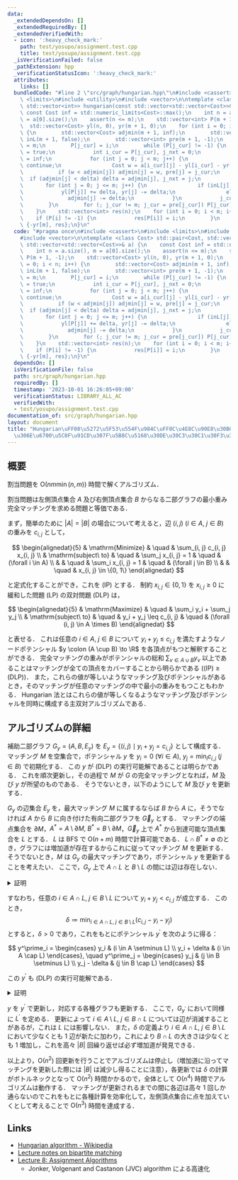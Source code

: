 ```yaml
---
data:
  _extendedDependsOn: []
  _extendedRequiredBy: []
  _extendedVerifiedWith:
  - icon: ':heavy_check_mark:'
    path: test/yosupo/assignment.test.cpp
    title: test/yosupo/assignment.test.cpp
  _isVerificationFailed: false
  _pathExtension: hpp
  _verificationStatusIcon: ':heavy_check_mark:'
  attributes:
    links: []
  bundledCode: "#line 2 \"src/graph/hungarian.hpp\"\n#include <cassert>\n#include\
    \ <limits>\n#include <utility>\n#include <vector>\n\ntemplate <class Cost> std::pair<Cost,\
    \ std::vector<int>> hungarian(const std::vector<std::vector<Cost>>& a) {\n   \
    \ const Cost inf = std::numeric_limits<Cost>::max();\n    int n = a.size(), m\
    \ = a[0].size();\n    assert(n <= m);\n    std::vector<int> P(m + 1, -1);\n  \
    \  std::vector<Cost> yl(n, 0), yr(m + 1, 0);\n    for (int i = 0; i < n; i++)\
    \ {\n        std::vector<Cost> adjmin(m + 1, inf);\n        std::vector<bool>\
    \ inL(m + 1, false);\n        std::vector<int> pre(m + 1, -1);\n        int j_cur\
    \ = m;\n        P[j_cur] = i;\n        while (P[j_cur] != -1) {\n            inL[j_cur]\
    \ = true;\n            int i_cur = P[j_cur], j_nxt = 0;\n            Cost delta\
    \ = inf;\n            for (int j = 0; j < m; j++) {\n                if (inL[j])\
    \ continue;\n                Cost w = a[i_cur][j] - yl[i_cur] - yr[j];\n     \
    \           if (w < adjmin[j]) adjmin[j] = w, pre[j] = j_cur;\n              \
    \  if (adjmin[j] < delta) delta = adjmin[j], j_nxt = j;\n            }\n     \
    \       for (int j = 0; j <= m; j++) {\n                if (inL[j])\n        \
    \            yl[P[j]] += delta, yr[j] -= delta;\n                else\n      \
    \              adjmin[j] -= delta;\n            }\n            j_cur = j_nxt;\n\
    \        }\n        for (; j_cur != m; j_cur = pre[j_cur]) P[j_cur] = P[pre[j_cur]];\n\
    \    }\n    std::vector<int> res(n);\n    for (int i = 0; i < m; i++) {\n    \
    \    if (P[i] != -1) {\n            res[P[i]] = i;\n        }\n    }\n    return\
    \ {-yr[m], res};\n}\n"
  code: "#pragma once\n#include <cassert>\n#include <limits>\n#include <utility>\n\
    #include <vector>\n\ntemplate <class Cost> std::pair<Cost, std::vector<int>> hungarian(const\
    \ std::vector<std::vector<Cost>>& a) {\n    const Cost inf = std::numeric_limits<Cost>::max();\n\
    \    int n = a.size(), m = a[0].size();\n    assert(n <= m);\n    std::vector<int>\
    \ P(m + 1, -1);\n    std::vector<Cost> yl(n, 0), yr(m + 1, 0);\n    for (int i\
    \ = 0; i < n; i++) {\n        std::vector<Cost> adjmin(m + 1, inf);\n        std::vector<bool>\
    \ inL(m + 1, false);\n        std::vector<int> pre(m + 1, -1);\n        int j_cur\
    \ = m;\n        P[j_cur] = i;\n        while (P[j_cur] != -1) {\n            inL[j_cur]\
    \ = true;\n            int i_cur = P[j_cur], j_nxt = 0;\n            Cost delta\
    \ = inf;\n            for (int j = 0; j < m; j++) {\n                if (inL[j])\
    \ continue;\n                Cost w = a[i_cur][j] - yl[i_cur] - yr[j];\n     \
    \           if (w < adjmin[j]) adjmin[j] = w, pre[j] = j_cur;\n              \
    \  if (adjmin[j] < delta) delta = adjmin[j], j_nxt = j;\n            }\n     \
    \       for (int j = 0; j <= m; j++) {\n                if (inL[j])\n        \
    \            yl[P[j]] += delta, yr[j] -= delta;\n                else\n      \
    \              adjmin[j] -= delta;\n            }\n            j_cur = j_nxt;\n\
    \        }\n        for (; j_cur != m; j_cur = pre[j_cur]) P[j_cur] = P[pre[j_cur]];\n\
    \    }\n    std::vector<int> res(n);\n    for (int i = 0; i < m; i++) {\n    \
    \    if (P[i] != -1) {\n            res[P[i]] = i;\n        }\n    }\n    return\
    \ {-yr[m], res};\n}\n"
  dependsOn: []
  isVerificationFile: false
  path: src/graph/hungarian.hpp
  requiredBy: []
  timestamp: '2023-10-01 16:26:05+09:00'
  verificationStatus: LIBRARY_ALL_AC
  verifiedWith:
  - test/yosupo/assignment.test.cpp
documentation_of: src/graph/hungarian.hpp
layout: document
title: "Hungarian\uFF08\u5272\u5F53\u554F\u984C\uFF0C\u4E8C\u90E8\u30B0\u30E9\u30D5\
  \u306E\u6700\u5C0F\u91CD\u307F\u5B8C\u5168\u30DE\u30C3\u30C1\u30F3\u30B0\uFF09"
---
```


## 概要
割当問題を $\mathrm{O}(n m \min(n, m))$ 時間で解くアルゴリズム．

割当問題は左側頂点集合 $A$ 及び右側頂点集合 $B$ からなる二部グラフの最小重み完全マッチングを求める問題と等価である．

まず，簡単のために $|A| = |B|$ の場合について考えると，辺 $(i, j)\ (i \in A,\ j \in B)$ の重みを $c_{i, j}$ として，

$$
\begin{alignedat}{5}
    & \mathrm{Minimize}     & \quad & \sum_{i, j} c_{i, j} x_{i, j} \\
    & \mathrm{subject\ to}  & \quad & \sum_j x_{i, j} = 1 & \quad & (\forall i \in A) \\
    &                       & \quad & \sum_i x_{i, j} = 1 & \quad & (\forall j \in B) \\
    &                       & \quad & x_{i, j} \in \{0, 1\}
\end{alignedat}
$$

と定式化することができ，これを (IP) とする．
制約 $x_{i, j} \in \{0, 1\}$ を $x_{i, j} \geq 0$ に緩和した問題 (LP) の双対問題 (DLP) は，

$$
\begin{alignedat}{5}
    & \mathrm{Maximize}     & \quad & \sum_i y_i + \sum_j y_j \\
    & \mathrm{subject\ to}  & \quad & y_i + y_j \leq c_{i, j} & \quad & (\forall (i, j) \in A \times B)
\end{alignedat}
$$

と表せる．
これは任意の $i \in A,\ j \in B$ について $y_i + y_j \leq c_{i, j}$ を満たすようなノードポテンシャル $y \colon (A \cup B) \to \R$ を各頂点がもつと解釈することができる．
完全マッチングの重みがポテンシャルの総和 $\sum_{v \in A \cup B} y_v$ 以上であることはマッチングが全ての頂点をカバーすることから明らかである ($\mathrm{(IP)} \geq \mathrm{(DLP)}$)．
また，これらの値が等しいようなマッチング及びポテンシャルがあるとき，そのマッチングが任意のマッチングの中で最小の重みをもつこともわかる．
Hungarian 法とはこれらの値が等しくなるようなマッチング及びポテンシャルを同時に構成する主双対アルゴリズムである．

## アルゴリズムの詳細
補助二部グラフ $G_y = (A, B, E_y)$ を $E_y = \{(i, j) \mid y_i + y_j = c_{i, j}\}$ として構成する．
マッチング $M$ を空集合で，ポテンシャル $y$ を $y_i = 0\ (\forall i \in A),\ y_j =  \min_i c_{i, j}\ (j \in B)$  で初期化する．
この $y$ が (DLP) の実行可能解であることは明らかである．
これを順次更新し，その過程で $M$ が $G$ の完全マッチングとなれば，$M$ 及び $y$ が所望のものである．
そうでないとき，以下のようにして $M$ 及び $y$ を更新する．

$G_y$ の辺集合 $E_y$ を，最大マッチング $M$ に属するならば $B$ から $A$ に，そうでなければ $A$ から $B$ に向き付けた有向二部グラフを $\vec{G}_y$ とする．
マッチングの端点集合を $\partial M$，$A^\ast = A \setminus \partial M,\ B^\ast = B \setminus \partial M$，$\vec{G}_y$ 上で $A^\ast$ から到達可能な頂点集合を $L$ とする．
$L$ は BFS で $\mathrm{O}(n + m)$ 時間で計算可能である．
$L \cap B^\ast \neq \emptyset$ のとき，グラフには増加道が存在するからこれに従ってマッチング $M$ を更新する．
そうでないとき，$M$ は $G_y$ の最大マッチングであり，ポテンシャル $y$ を更新することを考えたい．
ここで，$G_y$ 上で $A \cap L$ と $B \setminus L$ の間には辺は存在しない．

<details>
<summary>証明</summary>
<div>

$e = (u, v) \in E_y\ (u \in A \cap L,\ v \in B \setminus L)$ が存在するとする．
$e \in M$ のとき，$u \in L$ かつ $u \notin A^\ast$ より $v \in L$ が成立する必要があるが，これは $v \notin L$ に矛盾する．
$e \in E_y \setminus M$ とすると，$u \in L$ より $L$ の定義から $v \in L$ で同様に矛盾が導ける．

$\blacksquare$

</div>
</details>

すなわち，任意の $i \in A \cap L,\ j \in B \setminus L$ について $y_i + y_j < c_{i, j}$ が成立する．
このとき，
$$
\delta \coloneqq \min_{i \in A \cap L,\ j \in B \setminus L} (c_{i, j} - y_i - y_j)
$$
とすると，$\delta > 0$ であり，これをもとにポテンシャル $y^\prime$ を次のように得る：

$$
y^\prime_i = \begin{cases}
    y_i             & (i \in A \setminus L) \\
    y_i + \delta    & (i \in A \cap L)
\end{cases}, \quad
y^\prime_j = \begin{cases}
    y_j             & (j \in B \setminus L) \\
    y_j - \delta    & (j \in B \cap L)
\end{cases}
$$

この $y^\prime$ も (DLP) の実行可能解である．


<details>
<summary>証明</summary>
<div>

$i \in A \cap L$ かつ $j \in B \setminus L$ のとき，

$$
\begin{aligned}
    y^\prime_i + y^\prime_j
    & = y_i + y_j + \delta \\
    & = y_i + y_j + \min_{i \in A \cap L,\ j \in B \setminus L} (c_{i, j} - y_i - y_j) \\
    & \leq y_i + y_j + (c_{i, j} - y_i - y_j) \\
    & = c_{i, j}.
\end{aligned}
$$

それ以外の場合は $\delta > 0$ より明らか．

$\blacksquare$

</div>
</details>

$y$ を $y^\prime$ で更新し，対応する各種グラフも更新する．
ここで，$G_{y^\prime}$ において同様に $L^\prime$ を定める．
更新によって $i \in A \setminus L,\ j \in B \cap L$ については辺が消滅することがあるが，これは $L$ には影響しない．
また，$\delta$ の定義より $i \in A \cap L,\ j \in B \setminus L$ において少なくとも 1 辺が新たに加わり，これにより $B \cap L$ の大きさは少なくとも $1$ 増加し，これを高々 $|B|$ 回繰り返せば必ず増加道が発見できる．

以上より，$\mathrm{O}(n^2)$ 回更新を行うことでアルゴリズムは停止し（増加道に沿ってマッチングを更新した際には $|B|$ は減少し得ることに注意），各更新では $\delta$ の計算がボトルネックとなって $\mathrm{O}(n^2)$ 時間かかるので，全体として $\mathrm{O}(n^4)$ 時間でアルゴリズムは動作する．
マッチングが更新されるまでの間に各辺は高々 1 回しか通らないのでこれをもとに各種計算を効率化して，左側頂点集合に点を加えていくとして考えることで $\mathrm{O}(n^3)$ 時間を達成する．

## Links
- [Hungarian algorithm - Wikipedia](https://en.wikipedia.org/wiki/Hungarian_algorithm)
- [Lecture notes on bipartite matching](https://math.mit.edu/~goemans/18453S17/matching-notes.pdf)
- [Lecture 8: Assignment Algorithms](https://cyberlab.engr.uconn.edu/wp-content/uploads/sites/2576/2018/09/Lecture_8.pdf)
  - Jonker, Volgenant and Castanon (JVC) algorithm による高速化